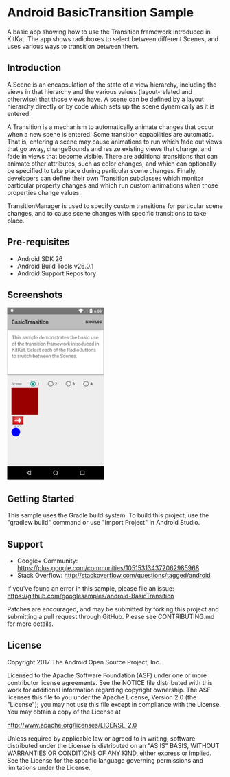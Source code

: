 
Android BasicTransition Sample
===================================

A basic app showing how to use the Transition framework introduced in
KitKat. The app shows radioboxes to select between different Scenes,
and uses various ways to transition between them.

Introduction
------------

A Scene is an encapsulation of the state of a view hierarchy,
including the views in that hierarchy and the various values
(layout-related and otherwise) that those views have. A scene can be
defined by a layout hierarchy directly or by code which sets up the
scene dynamically as it is entered.

A Transition is a mechanism to automatically animate changes that
occur when a new scene is entered. Some transition capabilities are
automatic. That is, entering a scene may cause animations to run which
fade out views that go away, changeBounds and resize existing views
that change, and fade in views that become visible. There are
additional transitions that can animate other attributes, such as
color changes, and which can optionally be specified to take place
during particular scene changes. Finally, developers can define their
own Transition subclasses which monitor particular property changes
and which run custom animations when those properties change values.

TransitionManager is used to specify custom transitions for particular
scene changes, and to cause scene changes with specific transitions to
take place.

Pre-requisites
--------------

- Android SDK 26
- Android Build Tools v26.0.1
- Android Support Repository

Screenshots
-------------

<img src="screenshots/main.png" height="400" alt="Screenshot"/> 

Getting Started
---------------

This sample uses the Gradle build system. To build this project, use the
"gradlew build" command or use "Import Project" in Android Studio.

Support
-------

- Google+ Community: https://plus.google.com/communities/105153134372062985968
- Stack Overflow: http://stackoverflow.com/questions/tagged/android

If you've found an error in this sample, please file an issue:
https://github.com/googlesamples/android-BasicTransition

Patches are encouraged, and may be submitted by forking this project and
submitting a pull request through GitHub. Please see CONTRIBUTING.md for more details.

License
-------

Copyright 2017 The Android Open Source Project, Inc.

Licensed to the Apache Software Foundation (ASF) under one or more contributor
license agreements.  See the NOTICE file distributed with this work for
additional information regarding copyright ownership.  The ASF licenses this
file to you under the Apache License, Version 2.0 (the "License"); you may not
use this file except in compliance with the License.  You may obtain a copy of
the License at

http://www.apache.org/licenses/LICENSE-2.0

Unless required by applicable law or agreed to in writing, software
distributed under the License is distributed on an "AS IS" BASIS, WITHOUT
WARRANTIES OR CONDITIONS OF ANY KIND, either express or implied.  See the
License for the specific language governing permissions and limitations under
the License.
